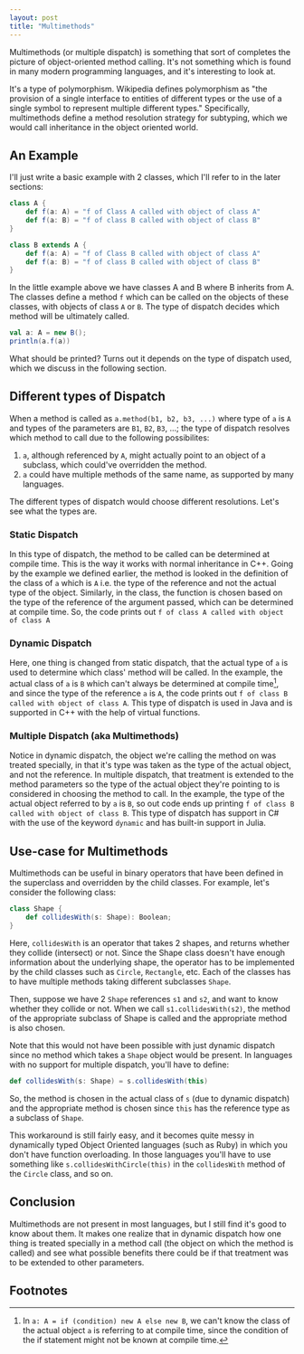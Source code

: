 ```yaml
---
layout: post
title: "Multimethods"
---
```


Multimethods (or multiple dispatch) is something that sort of completes the picture of object-oriented method calling.
It's not something which is found in many modern programming languages, and it's interesting to look at.

It's a type of polymorphism. Wikipedia defines polymorphism as "the provision of a single interface to entities of different types or the use of a single symbol to represent multiple different types." Specifically, multimethods define a method resolution strategy for subtyping, which we would call inheritance in the object oriented world.

## An Example

I'll just write a basic example with 2 classes, which I'll refer to in the later sections:

```scala
class A {
    def f(a: A) = "f of Class A called with object of class A"
    def f(a: B) = "f of class B called with object of class B"
}

class B extends A {
    def f(a: A) = "f of Class B called with object of class A"
    def f(a: B) = "f of class B called with object of class B"
}
```

In the little example above we have classes A and B where B inherits from A. The classes define a method `f` which can be called on the objects of these classes, with objects of class `A` or `B`. The type of dispatch decides which method will be ultimately called.

```scala
val a: A = new B();
println(a.f(a))
```

What should be printed? Turns out it depends on the type of dispatch used, which we discuss in the following section.

## Different types of Dispatch

When a method is called as `a.method(b1, b2, b3, ...)` where type of `a` is `A` and types of the parameters are `B1`, `B2`, `B3`, ...; the type of dispatch resolves which method to call due to the following possibilites:

1. `a`, although referenced by `A`, might actually point to an object of a subclass, which could've overridden the method.
2. `a` could have multiple methods of the same name, as supported by many languages.

The different types of dispatch would choose different resolutions. Let's see what the types are.

### Static Dispatch

In this type of dispatch, the method to be called can be determined at compile time. This is the way it works with normal inheritance in C++. 
Going by the example we defined earlier, the method is looked in the definition of the class of `a` which is `A` i.e. the type of the reference and not the actual type of the object. Similarly, in the class, the function is chosen based on the type of the reference of the argument passed, which can be determined at compile time. So, the code prints out `f of class A called with object of class A`

### Dynamic Dispatch

Here, one thing is changed from static dispatch, that the actual type of `a` is used to determine which class' method will be called. In the example, the actual class of `a` is `B` which can't always be determined at compile time[^1], and since the type of the reference `a` is `A`, the code prints out `f of class B called with object of class A`. This type of dispatch is used in Java and is supported in C++ with the help of virtual functions.

### Multiple Dispatch (aka Multimethods)

Notice in dynamic dispatch, the object we're calling the method on was treated specially, in that it's type was taken as the type of the actual object, and not the reference. In multiple dispatch, that treatment is extended to the method parameters so the type of the actual object they're pointing to is considered in choosing the method to call. In the example, the type of the actual object referred to by `a` is `B`, so out code ends up printing `f of class B called with object of class B`. This type of dispatch has support in C# with the use of the keyword `dynamic` and has built-in support in Julia.

## Use-case for Multimethods

Multimethods can be useful in binary operators that have been defined in the superclass and overridden by the child classes. For example, let's consider the following class:

```scala
class Shape {
    def collidesWith(s: Shape): Boolean;
}
```

Here, `collidesWith` is an operator that takes 2 shapes, and returns whether they collide (intersect) or not. Since the Shape class doesn't have enough information about the underlying shape, the operator has to be implemented by the child classes such as `Circle`, `Rectangle`, etc. Each of the classes has to have multiple methods taking different subclasses `Shape`.

Then, suppose we have 2 `Shape` references `s1` and `s2`, and want to know whether they collide or not. When we call `s1.collidesWith(s2)`, the method of the appropriate subclass of Shape is called and the appropriate method is also chosen.

Note that this would not have been possible with just dynamic dispatch since no method which takes a `Shape` object would be present. In languages with no support for multiple dispatch, you'll have to define:

```scala
def collidesWith(s: Shape) = s.collidesWith(this)
```

So, the method is chosen in the actual class of `s` (due to dynamic dispatch) and the appropriate method is chosen since `this` has the reference type as a subclass of `Shape`.

This workaround is still fairly easy, and it becomes quite messy in dynamically typed Object Oriented languages (such as Ruby) in which you don't have function overloading. In those languages you'll have to use something like `s.collidesWithCircle(this)` in the `collidesWith` method of the `Circle` class, and so on.

## Conclusion

Multimethods are not present in most languages, but I still find it's good to know about them. It makes one realize that in dynamic dispatch how one thing is treated specially in a method call (the object on which the method is called) and see what possible benefits there could be if that treatment was to be extended to other parameters.

## Footnotes

[^1]: In `a: A = if (condition) new A else new B`, we can't know the class of the actual object `a` is referring to at compile time, since the condition of the if statement might not be known at compile time.
